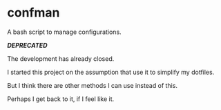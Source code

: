 # confman

A bash script to manage configurations.

***DEPRECATED***

The development has already closed.

I started this project on the assumption that use it to simplify my dotfiles.

But I think there are other methods I can use instead of this.

Perhaps I get back to it, if I feel like it.
